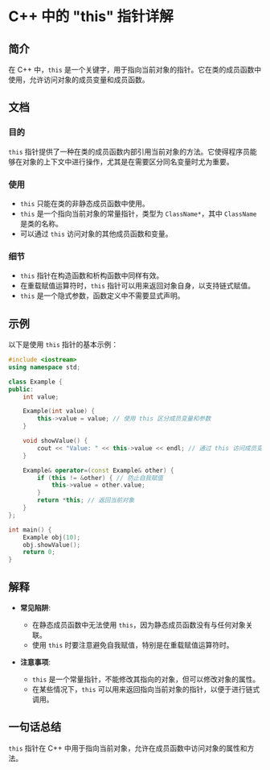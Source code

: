 <!--
Meta Description: # C++ 中的 "this" 指针详解 ## 简介 在 C++ 中，`this` 是一个关键字，用于指向当前对象的指针。它在类的成员函数中使用，允许访问对象的成员变量和成员函数。 ## 文档 ### 目的 `this` 指针提供了一种在类的成员函数内部引用当前对象的方法。它使得程序员能够在对象的上...
Meta Keywords: value, example, int, other, classname
-->

# C++ 中的 "this" 指针详解

## 简介
在 C++ 中，`this` 是一个关键字，用于指向当前对象的指针。它在类的成员函数中使用，允许访问对象的成员变量和成员函数。

## 文档
### 目的
`this` 指针提供了一种在类的成员函数内部引用当前对象的方法。它使得程序员能够在对象的上下文中进行操作，尤其是在需要区分同名变量时尤为重要。

### 使用
- `this` 只能在类的非静态成员函数中使用。
- `this` 是一个指向当前对象的常量指针，类型为 `ClassName*`，其中 `ClassName` 是类的名称。
- 可以通过 `this` 访问对象的其他成员函数和变量。

### 细节
- `this` 指针在构造函数和析构函数中同样有效。
- 在重载赋值运算符时，`this` 指针可以用来返回对象自身，以支持链式赋值。
- `this` 是一个隐式参数，函数定义中不需要显式声明。

## 示例
以下是使用 `this` 指针的基本示例：

```cpp
#include <iostream>
using namespace std;

class Example {
public:
    int value;

    Example(int value) {
        this->value = value; // 使用 this 区分成员变量和参数
    }

    void showValue() {
        cout << "Value: " << this->value << endl; // 通过 this 访问成员变量
    }

    Example& operator=(const Example& other) {
        if (this != &other) { // 防止自我赋值
            this->value = other.value;
        }
        return *this; // 返回当前对象
    }
};

int main() {
    Example obj(10);
    obj.showValue();
    return 0;
}
```

## 解释
- **常见陷阱**: 
  - 在静态成员函数中无法使用 `this`，因为静态成员函数没有与任何对象关联。
  - 使用 `this` 时要注意避免自我赋值，特别是在重载赋值运算符时。
  
- **注意事项**:
  - `this` 是一个常量指针，不能修改其指向的对象，但可以修改对象的属性。
  - 在某些情况下，`this` 可以用来返回指向当前对象的指针，以便于进行链式调用。

## 一句话总结
`this` 指针在 C++ 中用于指向当前对象，允许在成员函数中访问对象的属性和方法。